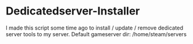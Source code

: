 # Dedicatedserver-Installer
I made this script some time ago to install / update / remove dedicated server tools to my server.
Default gameserver dir: /home/steam/servers
